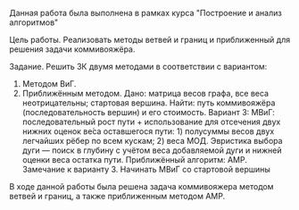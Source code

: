 Данная работа была выполнена в рамках курса "Построение и анализ алгоритмов"

Цель работы.
Реализовать методы ветвей и границ и приближенный для решения задачи коммивояжёра.

Задание.
Решить ЗК двумя методами в соответствии с вариантом: 
1) Методом ВиГ.
2) Приближённым методом.
	Дано: матрица весов графа, все веса неотрицательны; стартовая вершина.
	Найти: путь коммивояжёра (последовательность вершин) и его стоимость.
Вариант 3:
МВиГ: последовательный рост пути + использование для отсечения двух нижних оценок ве́са оставшегося пути: 1) полусуммы весов двух легчайших рёбер по всем кускам; 2) веса МОД. Эвристика выбора дуги — поиск в глубину с учётом веса добавляемой дуги и нижней оценки веса остатка пути.
Приближённый алгоритм: АМР.
Замечание к варианту 3. Начинать МВиГ со стартовой вершины

В ходе данной работы была решена задача коммивояжера методом ветвей и границ, а также приближенным методом AMP. 
